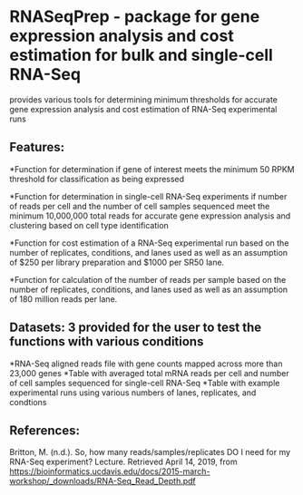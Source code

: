 # RNASeqPrep - package for gene expression analysis and cost estimation for bulk and single-cell RNA-Seq

provides various tools for determining minimum thresholds for accurate gene expression analysis and cost estimation of 
RNA-Seq experimental runs

## Features:

*Function for determination if gene of interest meets the minimum 50 RPKM threshold for classification as being expressed

*Function for determination in single-cell RNA-Seq experiments if number of reads per cell and the number of cell samples sequenced meet the minimum 10,000,000 total reads for accurate gene expression analysis and clustering based on cell type identification

*Function for cost estimation of a RNA-Seq experimental run based on the number of replicates, conditions, and lanes used as well as an assumption of $250 per library preparation and $1000 per SR50 lane.

*Function for calculation of the number of reads per sample based on the number of replicates, conditions, and lanes used as well as an assumption of 180 million reads per lane. 

## Datasets: 3 provided for the user to test the functions with various conditions

*RNA-Seq aligned reads file with gene counts mapped across more than 23,000 genes
*Table with averaged total mRNA reads per cell and number of cell samples sequenced for single-cell RNA-Seq
*Table with example experimental runs using various numbers of lanes, replicates, and condtions

## References:

Britton, M. (n.d.). So, how many reads/samples/replicates DO I need for my RNA-Seq experiment? Lecture. Retrieved April 14, 2019, from https://bioinformatics.ucdavis.edu/docs/2015-march-workshop/_downloads/RNA-Seq_Read_Depth.pdf
